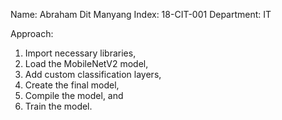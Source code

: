 Name: Abraham Dit Manyang
Index: 18-CIT-001
Department: IT

Approach:
1. Import necessary libraries,
2. Load the MobileNetV2 model,
3. Add custom classification layers,
4. Create the final model,
5. Compile the model, and
6. Train the model.

<!---
ditmanyangkajang-gith/ditmanyangkajang-gith is a ✨ special ✨ repository because its `README.md` (this file) appears on your GitHub profile.
You can click the Preview link to take a look at your changes.
--->
